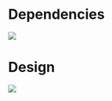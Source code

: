 # Dependencies
![](</design/Dependencies Overview.drawio.png>)

# Design
![](</design/Design Overview - Class Level.drawio.png>)